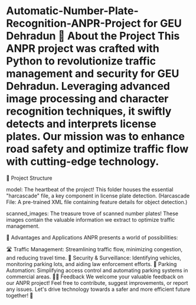 # Automatic-Number-Plate-Recognition-ANPR-Project for GEU Dehradun 🚗 About the Project This ANPR project was crafted with Python to revolutionize traffic management and security for GEU Dehradun. Leveraging advanced image processing and character recognition techniques, it swiftly detects and interprets license plates. Our mission was to enhance road safety and optimize traffic flow with cutting-edge technology.

📂 Project Structure

model: The heartbeat of the project! This folder houses the essential "harcascade" file, a key component in license plate detection. (Harcascade File: A pre-trained XML file containing feature details for object detection.)

scanned_images: The treasure trove of scanned number plates! These images contain the valuable information we extract to optimize traffic management.

🚀 Advantages and Applications ANPR presents a world of possibilities:

🛣️ Traffic Management: Streamlining traffic flow, minimizing congestion, and reducing travel time. 🚓 Security & Surveillance: Identifying vehicles, monitoring parking lots, and aiding law enforcement efforts. 🏢 Parking Automation: Simplifying access control and automating parking systems in commercial areas. 🙏🏼 Feedback We welcome your valuable feedback on our ANPR project! Feel free to contribute, suggest improvements, or report any issues. Let's drive technology towards a safer and more efficient future together! 🌟
